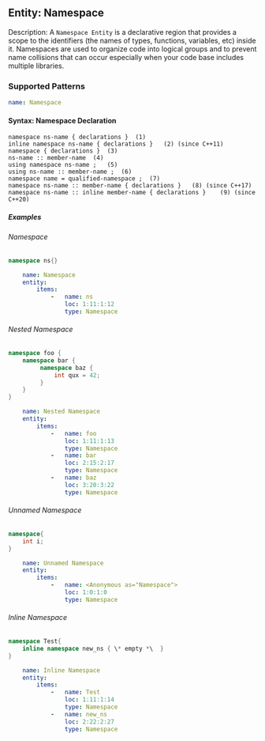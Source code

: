 ## Entity: Namespace

Description: A `Namespace Entity` is a declarative region that provides a scope to the identifiers (the names of types, functions, variables, etc) inside it. Namespaces are used to organize code into logical groups and to prevent name collisions that can occur especially when your code base includes multiple libraries.

### Supported Patterns

```yaml
name: Namespace
```
#### Syntax: Namespace Declaration
```text
namespace ns-name { declarations }	(1)	
inline namespace ns-name { declarations }	(2)	(since C++11)
namespace { declarations }	(3)	
ns-name :: member-name	(4)	
using namespace ns-name ;	(5)	
using ns-name :: member-name ;	(6)	
namespace name = qualified-namespace ;	(7)	
namespace ns-name :: member-name { declarations }	(8)	(since C++17)
namespace ns-name :: inline member-name { declarations }	(9)	(since C++20)
```

##### Examples

###### Namespace
```CPP
namespace ns{}
```

```yaml
    name: Namespace
    entity:
        items:
            -   name: ns
                loc: 1:11:1:12
                type: Namespace
```

###### Nested Namespace
```CPP
namespace foo {
    namespace bar {
         namespace baz {
             int qux = 42;
         }
    }
}
```

```yaml
    name: Nested Namespace
    entity:
        items:
            -   name: foo
                loc: 1:11:1:13
                type: Namespace
            -   name: bar
                loc: 2:15:2:17
                type: Namespace
            -   name: baz
                loc: 3:20:3:22
                type: Namespace
```

###### Unnamed Namespace
```CPP
namespace{
    int i; 
}
```

```yaml
    name: Unnamed Namespace
    entity:
        items:
            -   name: <Anonymous as="Namespace">
                loc: 1:0:1:0
                type: Namespace
```

###### Inline Namespace
```CPP
namespace Test{
    inline namespace new_ns { \* empty *\  }
}
```

```yaml
    name: Inline Namespace
    entity:
        items:
            -   name: Test
                loc: 1:11:1:14
                type: Namespace
            -   name: new_ns
                loc: 2:22:2:27
                type: Namespace
```